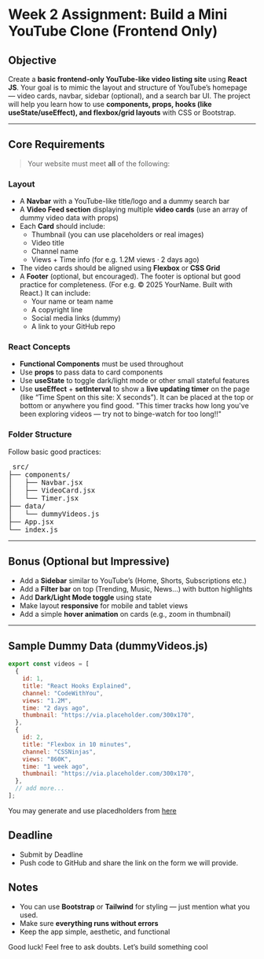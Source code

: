# Week 2 Assignment: Build a Mini YouTube Clone (Frontend Only)

## Objective

Create a **basic frontend-only YouTube-like video listing site** using **React JS**. Your goal is to mimic the layout and structure of YouTube’s homepage — video cards, navbar, sidebar (optional), and a search bar UI. The project will help you learn how to use **components, props, hooks (like useState/useEffect), and flexbox/grid layouts** with CSS or Bootstrap.

---

## Core Requirements

> Your website must meet **all** of the following:

### Layout

- A **Navbar** with a YouTube-like title/logo and a dummy search bar
- A **Video Feed section** displaying multiple **video cards** (use an array of dummy video data with props)
- Each **Card** should include:
  - Thumbnail (you can use placeholders or real images)
  - Video title
  - Channel name
  - Views + Time info (for e.g. 1.2M views · 2 days ago)
- The video cards should be aligned using **Flexbox** or **CSS Grid**
- A **Footer** (optional, but encouraged). The footer is optional but good practice for completeness. (For e.g. © 2025 YourName. Built with React.) It can include:
  - Your name or team name
  - A copyright line
  - Social media links (dummy)
  - A link to your GitHub repo

### React Concepts

- **Functional Components** must be used throughout
- Use **props** to pass data to card components
- Use **useState** to toggle dark/light mode or other small stateful features
- Use **useEffect** + **setInterval** to show a **live updating timer** on the page (like “Time Spent on this site: X seconds”). It can be placed at the top or bottom or anywhere you find good. "This timer tracks how long you've been exploring videos — try not to binge-watch for too long!!" 

### Folder Structure

Follow basic good practices:

<pre> src/
├── components/
│   ├── Navbar.jsx
│   ├── VideoCard.jsx
│   └── Timer.jsx
├── data/
│   └── dummyVideos.js
├── App.jsx
└── index.js </pre>


---

## Bonus (Optional but Impressive)

- Add a **Sidebar** similar to YouTube’s (Home, Shorts, Subscriptions etc.)
- Add a **Filter bar** on top (Trending, Music, News...) with button highlights
- Add **Dark/Light Mode toggle** using state
- Make layout **responsive** for mobile and tablet views
- Add a simple **hover animation** on cards (e.g., zoom in thumbnail)

---

## Sample Dummy Data (dummyVideos.js)
```js
export const videos = [
  {
    id: 1,
    title: "React Hooks Explained",
    channel: "CodeWithYou",
    views: "1.2M",
    time: "2 days ago",
    thumbnail: "https://via.placeholder.com/300x170",
  },
  {
    id: 2,
    title: "Flexbox in 10 minutes",
    channel: "CSSNinjas",
    views: "860K",
    time: "1 week ago",
    thumbnail: "https://via.placeholder.com/300x170",
  },
  // add more...
];
```
You may generate and use placedholders from [here](https://smalldev.tools/placeholder-image-generator-online)

## Deadline
- Submit by Deadline
- Push code to GitHub and share the link on the form we will provide.

## Notes
- You can use **Bootstrap** or **Tailwind** for styling — just mention what you used.
- Make sure **everything runs without errors**
- Keep the app simple, aesthetic, and functional

Good luck! Feel free to ask doubts. Let’s build something cool 
